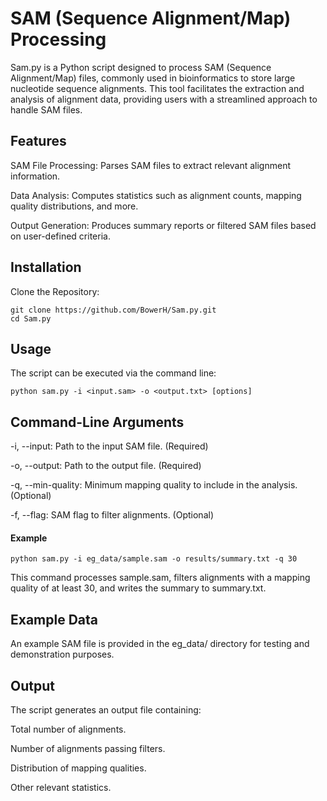 # SAM (Sequence Alignment/Map) Processing

Sam.py is a Python script designed to process SAM (Sequence Alignment/Map) files, commonly used in bioinformatics to store large nucleotide sequence alignments. This tool facilitates the extraction and analysis of alignment data, providing users with a streamlined approach to handle SAM files.

## Features

SAM File Processing: Parses SAM files to extract relevant alignment information.

Data Analysis: Computes statistics such as alignment counts, mapping quality distributions, and more.

Output Generation: Produces summary reports or filtered SAM files based on user-defined criteria.

## Installation

Clone the Repository:
```
git clone https://github.com/BowerH/Sam.py.git
cd Sam.py
```

## Usage

The script can be executed via the command line:

```
python sam.py -i <input.sam> -o <output.txt> [options]
```

## Command-Line Arguments

-i, --input: Path to the input SAM file. (Required)

-o, --output: Path to the output file. (Required)

-q, --min-quality: Minimum mapping quality to include in the analysis. (Optional)

-f, --flag: SAM flag to filter alignments. (Optional)

#### Example

```
python sam.py -i eg_data/sample.sam -o results/summary.txt -q 30
```

This command processes sample.sam, filters alignments with a mapping quality of at least 30, and writes the summary to summary.txt.

## Example Data

An example SAM file is provided in the eg_data/ directory for testing and demonstration purposes.

## Output

The script generates an output file containing:

Total number of alignments.

Number of alignments passing filters.

Distribution of mapping qualities.

Other relevant statistics.












